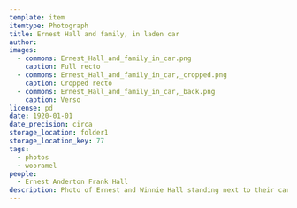 ```yaml
---
template: item
itemtype: Photograph
title: Ernest Hall and family, in laden car
author: 
images:
  - commons: Ernest_Hall_and_family_in_car.png
    caption: Full recto
  - commons: Ernest_Hall_and_family_in_car,_cropped.png
    caption: Cropped recto
  - commons: Ernest_Hall_and_family_in_car,_back.png
    caption: Verso
license: pd
date: 1920-01-01
date_precision: circa
storage_location: folder1
storage_location_key: 77
tags:
  - photos
  - wooramel
people:
  - Ernest Anderton Frank Hall
description: Photo of Ernest and Winnie Hall standing next to their car, at Wooramel Station in Western Australia.
---
```

